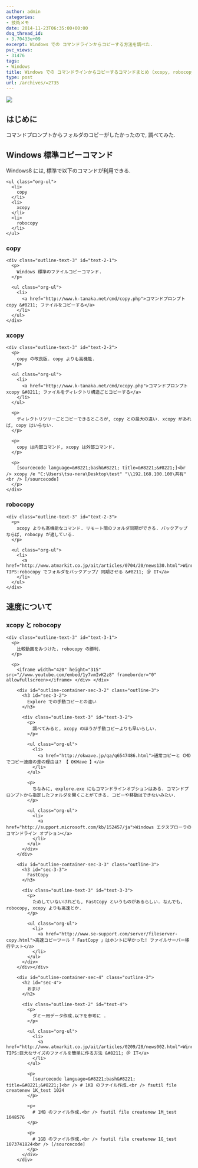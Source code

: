 ```yaml
---
author: admin
categories:
- 技術メモ
date: 2014-11-23T06:35:00+00:00
dsq_thread_id:
- 3.70433e+09
excerpt: Windows での コマンドラインからコピーする方法を調べた.
pvc_views:
- 31476
tags:
- Windows
title: Windows での コマンドラインからコピーするコマンドまとめ (xcopy, robocopy, copy)
type: post
url: /archives/=2735
---
```


![][1]

<div id="outline-container-sec-1" class="outline-2">
  <h2 id="sec-1">
    はじめに
  </h2>
  
  <div class="outline-text-2" id="text-1">
    <p>
      コマンドプロンプトからフォルダのコピーがしたかったので, 調べてみた.
    </p>
  </div>
</div>

<div id="outline-container-sec-2" class="outline-2">
  <h2 id="sec-2">
    Windows 標準コピーコマンド
  </h2>
  
  <div class="outline-text-2" id="text-2">
    <p>
      Windows8 には, 標準で以下のコマンドが利用できる.
    </p>
    
    <ul class="org-ul">
      <li>
        copy
      </li>
      <li>
        xcopy
      </li>
      <li>
        robocopy
      </li>
    </ul>
  </div>
  
  <div id="outline-container-sec-2-1" class="outline-3">
    <h3 id="sec-2-1">
      copy
    </h3>
    
    <div class="outline-text-3" id="text-2-1">
      <p>
        Windows 標準のファイルコピーコマンド.
      </p>
      
      <ul class="org-ul">
        <li>
          <a href="http://www.k-tanaka.net/cmd/copy.php">コマンドプロンプト copy &#8211; ファイルをコピーする</a>
        </li>
      </ul>
    </div>
  </div>
  
  <div id="outline-container-sec-2-2" class="outline-3">
    <h3 id="sec-2-2">
      xcopy
    </h3>
    
    <div class="outline-text-3" id="text-2-2">
      <p>
        copy の改良版. copy よりも高機能.
      </p>
      
      <ul class="org-ul">
        <li>
          <a href="http://www.k-tanaka.net/cmd/xcopy.php">コマンドプロンプト xcopy &#8211; ファイルをディレクトリ構造ごとコピーする</a>
        </li>
      </ul>
      
      <p>
        ディレクトリツリーごとコピーできるところが, copy との最大の違い. xcopy があれば, copy はいらない.
      </p>
      
      <p>
        copy は内部コマンド, xcopy は外部コマンド.
      </p>
      
      <p>
        [sourcecode language=&#8221;bash&#8221; title=&#8221;&#8221;]<br /> xcopy /e "C:\Users\tsu-nera\Desktop\test" "\\192.168.100.100\共有"<br /> [/sourcecode]
      </p>
    </div>
  </div>
  
  <div id="outline-container-sec-2-3" class="outline-3">
    <h3 id="sec-2-3">
      robocopy
    </h3>
    
    <div class="outline-text-3" id="text-2-3">
      <p>
        xcopy よりも高機能なコマンド. リモート間のフォルダ同期ができる. バックアップならば, robocpy が適している.
      </p>
      
      <ul class="org-ul">
        <li>
          <a href="http://www.atmarkit.co.jp/ait/articles/0704/20/news130.html">Windows TIPS:robocopy でフォルダをバックアップ/ 同期させる &#8211; ＠ IT</a>
        </li>
      </ul>
    </div>
  </div>
</div>

<div id="outline-container-sec-3" class="outline-2">
  <h2 id="sec-3">
    速度について
  </h2>
  
  <div class="outline-text-2" id="text-3">
  </div>
  
  <div id="outline-container-sec-3-1" class="outline-3">
    <h3 id="sec-3-1">
      xcopy と robocopy
    </h3>
    
    <div class="outline-text-3" id="text-3-1">
      <p>
        比較動画をみつけた. robocopy の勝利.
      </p>
      
      <p>
        <iframe width="420" height="315" src="//www.youtube.com/embed/1y7vmIvK2z8" frameborder="0" allowfullscreen></iframe> </div> </div> 
        
        <div id="outline-container-sec-3-2" class="outline-3">
          <h3 id="sec-3-2">
            Explore での手動コピーとの違い
          </h3>
          
          <div class="outline-text-3" id="text-3-2">
            <p>
              調べてみると, xcopy のほうが手動コピーよりも早いらしい.
            </p>
            
            <ul class="org-ul">
              <li>
                <a href="http://okwave.jp/qa/q6547486.html">通常コピーと CMD でコピー速度の差の理由は? 【 OKWave 】</a>
              </li>
            </ul>
            
            <p>
              ちなみに, explore.exe にもコマンドラインオブションはある. コマンドプロンプトから指定したフォルダを開くことがてきる. コピーや移動はできないみたい.
            </p>
            
            <ul class="org-ul">
              <li>
                <a href="http://support.microsoft.com/kb/152457/ja">Windows エクスプローラのコマンドライン オプション</a>
              </li>
            </ul>
          </div>
        </div>
        
        <div id="outline-container-sec-3-3" class="outline-3">
          <h3 id="sec-3-3">
            FastCopy
          </h3>
          
          <div class="outline-text-3" id="text-3-3">
            <p>
              ためしていないけれども, FastCopy というものがあるらしい. なんでも, robocopy, xcopy よりも高速とか.
            </p>
            
            <ul class="org-ul">
              <li>
                <a href="http://www.se-support.com/server/fileserver-copy.html">高速コピーツール「 FastCopy 」はホントに早かった! ファイルサーバー移行テスト</a>
              </li>
            </ul>
          </div>
        </div></div> 
        
        <div id="outline-container-sec-4" class="outline-2">
          <h2 id="sec-4">
            おまけ
          </h2>
          
          <div class="outline-text-2" id="text-4">
            <p>
              ダミー用データ作成.以下を参考に .
            </p>
            
            <ul class="org-ul">
              <li>
                <a href="http://www.atmarkit.co.jp/ait/articles/0209/28/news002.html">Windows TIPS:巨大なサイズのファイルを簡単に作る方法 &#8211; ＠ IT</a>
              </li>
            </ul>
            
            <p>
              [sourcecode language=&#8221;bash&#8221; title=&#8221;&#8221;]<br /> # 1KB のファイル作成.<br /> fsutil file createnew 1K_test 1024
            </p>
            
            <p>
              # 1MB のファイル作成.<br /> fsutil file createnew 1M_test 1048576
            </p>
            
            <p>
              # 1GB のファイル作成.<br /> fsutil file createnew 1G_test 1073741824<br /> [/sourcecode]
            </p>
          </div>
        </div>

 [1]: http://futurismo.biz/wp-content/uploads/Windows_7_Vertical_Logo_Web.jpg